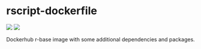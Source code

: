 # rscript-dockerfile

[![](https://images.microbadger.com/badges/image/rogervila/r-base.svg)](https://microbadger.com/images/rogervila/r-base "Get your own image badge on microbadger.com")
[![](https://images.microbadger.com/badges/version/rogervila/r-base.svg)](https://microbadger.com/images/rogervila/r-base "Get your own version badge on microbadger.com")

Dockerhub r-base image with some additional dependencies and packages.
